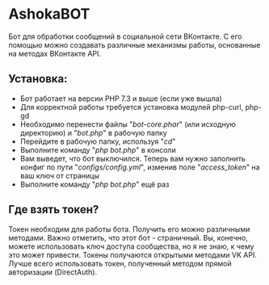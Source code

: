 # AshokaBOT
Бот для обработки сообщений в социальной сети ВКонтакте.
С его помощью можно создавать различные механизмы работы, основанные на методах ВКонтакте API.

## Установка:
- Бот работает на версии PHP 7.3 и выше (если уже вышла)
- Для корректной работы требуется установка модулей php-curl, php-gd
- Необходимо перенести файлы "*bot-core.phar*" (или исходную директорию) и "*bot.php*" в рабочую папку
- Перейдите в рабочую папку, используя "*cd*"
- Выполните команду "*php bot.php*" в консоли
- Вам выведет, что бот выключился. Теперь вам нужно заполнить конфиг по пути "*configs/config.yml*", изменив поле "*access_token*" на ваш ключ от страницы
- Выполните команду "*php bot.php*" ещё раз

## Где взять токен?
Токен необходим для работы бота. Получить его можно различными методами. Важно отметить, что этот бот - страничный. Вы, конечно, можете использовать ключ доступа сообщества, но я не знаю, к чему это может привести. Токены получаются открытыми методами VK API. Лучше всего использовать токен, полученный методом прямой авторизации (DirectAuth).
